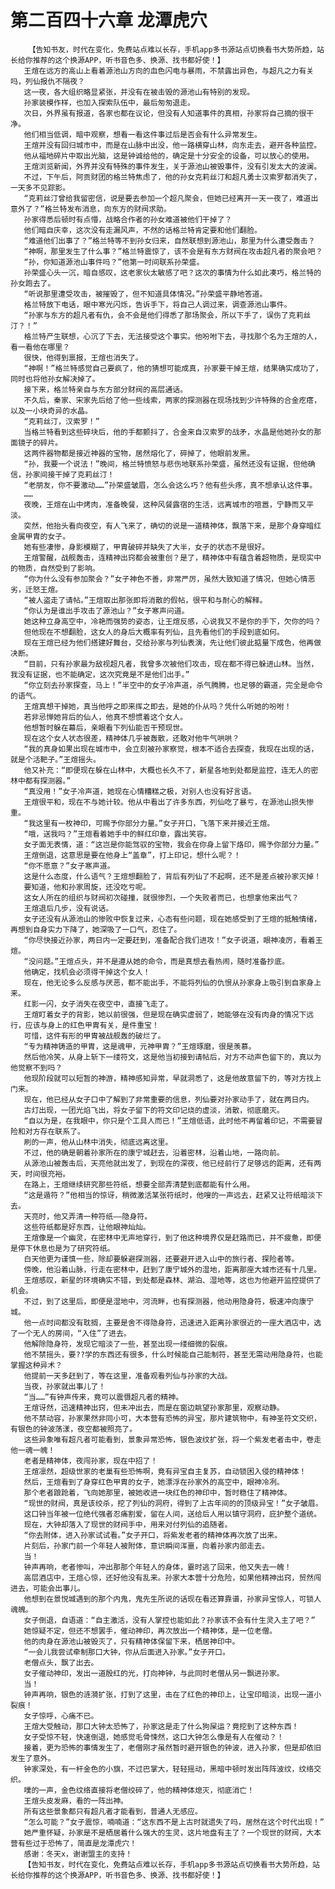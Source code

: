 # 第二百四十六章 龙潭虎穴
        【告知书友，时代在变化，免费站点难以长存，手机app多书源站点切换看书大势所趋，站长给你推荐的这个换源APP，听书音色多、换源、找书都好使！】
       王煊在远方的高山上看着源池山方向的血色闪电与暴雨，不禁露出异色，与超凡之力有关吗，列仙报仇不隔夜？
       这一夜，各大组织略显紧张，并没有在被击毁的源池山有特别的发现。
       孙家装模作样，也加入探索队伍中，最后匆匆退走。
       次日，外界虽有报道，各家也都在议论，但没有人知道事件的真相，孙家将自己摘的很干净。
       他们相当低调，暗中观察，想看一看这件事过后是否会有什么异常发生。
       王煊并没有回归城市中，而是在山脉中出没，他一路横穿山林，向东走去，避开各种监控。
       他从福地碎片中取出光脑，这是钟诚给他的，确定是十分安全的设备，可以放心的使用。
       王煊浏览新闻，外界并没有特殊的事件发生，关于源池山被毁事件，没有引发太大的波澜。
       不过，下午后，阿贡财团的格兰特焦虑了，他的孙女克莉丝汀和超凡勇士汉索罗都消失了，一天多不见踪影。
       “克莉丝汀曾给我留密信，说是要去参加一个超凡聚会，但她已经离开一天一夜了，难道出意外了？”格兰特发布消息，向东方的财阀求助。
       孙家得悉后顿时有点懵，战略合作者的孙女难道被他们干掉了？
       他们暗自庆幸，这次没有走漏风声，不然的话格兰特肯定要和他们翻脸。
       “难道他们出事了？”格兰特等不到孙女归来，自然联想到源池山，那里为什么遭受轰击？
       “神啊，那里发生了什么事？”格兰特震惊了，该不会是有东方财阀在攻击超凡者的聚会吧？
       “孙，你知道源池山事件吗？”他第一时间联系孙荣盛。
       孙荣盛心头一沉，暗自感叹，这老家伙太敏感了吧？这次的事情为什么如此凑巧，格兰特的孙女跑去了。
       “听说那里遭受攻击，被摧毁了，但不知道具体情况。”孙荣盛平静地答道。
       格兰特放下电话，眼中寒光闪烁，告诉手下，将自己人调过来，调查源池山事件。
       “孙家与东方的超凡者有仇，会不会是他们得悉了那场聚会，所以下手了，误伤了克莉丝汀？！”
       格兰特产生联想，心沉了下去，无法接受这个事实。他吩咐下去，寻找那个名为王煊的人，看一看他在哪里？
       很快，他得到禀报，王煊也消失了。
       “神啊！”格兰特感觉自己要疯了，他的猜想可能成真，孙家要干掉王煊，结果确实成功了，同时也将他孙女解决掉了。
       接下来，格兰特亲自与东方部分财阀的高层通话。
       不久后，秦家、宋家先后给了他一些线索，两家的探测器在现场找到少许特殊的合金疙瘩，以及一小块奇异的水晶。
       “克莉丝汀，汉索罗！”
       当格兰特看到这些碎块后，他的手都颤抖了，合金来自汉索罗的战矛，水晶是他她孙女的那面镜子的碎片。
       这两件器物都是接近神器的宝物，居然熔化了，碎掉了，他眼前发黑。
       “孙，我要一个说法！”晚间，格兰特愤怒与悲伤地联系孙荣盛，虽然还没有证据，但他确信，孙家间接干掉了克莉丝汀！
       “老朋友，你不要激动……”孙荣盛皱眉，怎么会这么巧？他有些头疼，真不想承认这件事。
       ……
       夜晚，王煊在山中烤肉，准备晚餐，这种风餐露宿的生活，远离城市的喧嚣，宁静而又平淡。
       突然，他抬头看向夜空，有人飞来了，确切的说是一道精神体，飘落下来，是那个身穿暗红金属甲胄的女子。
       她有些凄惨，身影模糊了，甲胄破碎并缺失了大半，女子的状态不是很好。
       王煊警醒，战舰轰击，连精神出窍都会被重创？是了，精神体中有蕴含着超物质，是现实中的物质，自然受到了影响。
       “你为什么没有参加聚会？”女子神色不善，非常严厉，虽然大致知道了情况，但她心情恶劣，迁怒王煊。
       “被人盗走了请帖。”王煊取出那张即将消散的假帖，很平和与耐心的解释。
       “你认为是谁出手攻击了源池山？”女子寒声问道。
       她这种立身高空中，冷艳而强势的姿态，让王煊反感，心说我又不是你的手下，欠你的吗？
       但他现在不想翻脸，这女人的身后大概率有列仙，且先看他们的手段到底如何。
       现在王煊已经为他们搭建好舞台，交给孙家与列仙表演，先让他们彼此掂量下成色，他再做决断。
       “目前，只有孙家最为敌视超凡者，我曾多次被他们攻击，现在都不得已躲进山林。当然，我没有证据，也不能确定，这次究竟是不是他们出手。”
       “你立刻去孙家探查，马上！”半空中的女子冷声道，杀气腾腾，也足够的霸道，完全是命令的语气。
       王煊真想干掉她，真当他呼之即来挥之即去，是她的仆从吗？凭什么听她的吩咐！
       若非忌惮她背后的仙人，他真不想惯着这个女人。
       他想暂时躲在幕后，亲眼看下列仙能否干预现世。
       现在这个女人状态很差，精神体几乎被轰散，还敢对他牛气哄哄？
       “我的真身如果出现在城市中，会立刻被孙家察觉，根本不适合去探查，我现在出现的话，就是个活靶子。”王煊摇头。
       他又补充：“即便现在躲在山林中，大概也长久不了，新星各地到处都是监控，连无人的密林中都有探测器。”
       “真没用！”女子冷声道，她现在心情糟糕之极，对别人也没有好言语。
       王煊很平和，现在不与她计较。他从中看出了许多东西，列仙吃了暴亏，在源池山损失惨重。
       “我这里有一枚神印，可赐予你部分力量。”女子开口，飞落下来并接近王煊。
       “哦，送我吗？”王煊看着她手中的鲜红印章，露出笑容。
       女子面无表情，道：“这岂是你能驾驭的宝物，我会在你身上留下烙印，赐予你部分力量。”
       王煊倒退，这意思是要在他身上“盖章”，打上印记，想什么呢？！
       “你不愿意？”女子寒声道。
       这是什么态度，什么语气？王煊想翻脸了，背后有列仙了不起啊，还不是差点被孙家灭掉！
       要知道，他和孙家周旋，还没吃亏呢。
       这女人所在的组织与财阀初次碰撞，就很惨烈，一个失败者而已，也想拿他来出气？
       王煊退后几步，没有说话。
       女子还没有从源池山的惨败中恢复过来，心态有些问题，现在她感受到了王煊的抵触情绪，再想到自身实力下降了，她深吸了一口气，忍住了。
       “你尽快接近孙家，两日内一定要赶到，准备配合我们进攻！”女子说道，眼神凌厉，看着王煊。
       “没问题。”王煊点头，并不是遵从她的命令，而是真想去看热闹，随时准备抄底。
       他确定，找机会必须得干掉这个女人！
       现在，他无论多么反感与厌恶，都不能出手，不能将列仙的仇恨从孙家身上吸引到自家身上来。
       红影一闪，女子消失在夜空中，直接飞走了。
       王煊盯着女子的背影，她以前很强，但是现在确实虚弱了，她能够在没有肉身的情况下远行，应该与身上的红色甲胄有关，是件重宝！
       可惜，这件有形的甲胄被战舰轰的破烂了。
       “专为精神铸造的甲胄，这是魂甲，元神甲胄？”王煊琢磨，很是羡慕。
       然后他冷笑，从身上斩下一缕符文，这是他当初接到请帖后，对方不动声色留下的，真以为他觉察不到吗？
       他现阶段就可以短暂的神游，精神感知异常，早就洞悉了，这是他故意留下的，等对方找上门来。
       现在，他已经从女子口中了解到了非常重要的信息，列仙要对孙家动手了，就在两日内。
       古灯出现，一团光焰飞出，将女子留下的符文印记烧的虚淡，消散，彻底磨灭。
       “自以为是，在我眼中，你只是个工具人而已！”王煊低语，此时他不再留着印记，不需要冒险和对方存在联系了。
       刷的一声，他从山林中消失，彻底远离这里。
       不过，他的确是朝着孙家所在的康宁城赶去，沿着密林，沿着山地，一路向前。
       从源池山被轰击后，天亮他就出发了，到现在的深夜，他已经前行了足够远的距离，还有两天，时间很充裕。
       在路上，王煊继续研究那些符纸，想要全部弄清楚到底都能有什么用。
       “这是遁符？”他相当的惊讶，稍微激活某张符纸时，他嗖的一声远去，赶紧又让符纸暗淡下去。
       天亮时，他又弄清一种符纸——隐身符。
       这些符纸都是好东西，让他眼神灿灿。
       王煊像是一个幽灵，在密林中无声地穿行，到了他这种境界仅是赶路而已，并不疲惫，即便是停下休息也是为了研究符纸。
       白天他更为谨慎一些，除却要躲避探测器，还要避开进入山中的旅行者、探险者等。
       傍晚，他沿着山脉，行走在密林中，赶到了康宁城外的湿地，距离那座大城市还有十几里。
       王煊感叹，新星的环境确实不错，到处都是森林、湖泊、湿地等，这也为他避开监控提供了机会。
       不过，到了这里后，即便是湿地中，河流畔，也有探测器，他动用隐身符，极速冲向康宁城。
       他一点时间都没有耽搁，主要是舍不得隐身符，迅速进入距离孙家很近的一座大酒店中，选了一个无人的房间，“入住”了进去。
       他解除隐身符，发现它暗淡了一些，甚至出现一缕细微的裂痕。
       他不禁摇头，要??学的东西还有很多，什么时候能自己能制符，甚至无需动用隐身符，也能掌握这种异术？
       他提前一天多赶到了，等在这里，准备观看列仙与孙家的大战。
       当夜，孙家就出事儿了！
       “当……”有钟声传来，竟可以震慑超凡者的精神。
       王煊讶然，迅速精神出窍，但未冲出去，而是在窗边眺望孙家那里，观察动静。
       他不禁动容，孙家果然非同小可，大本营有恐怖的异宝，那片建筑物中，有神圣符文交织，有银色的钟波荡漾，夜空都被照亮了。
       这些异象唯有超凡者可能看到，景象异常恐怖，银色波纹扩张，将一个紫发老者击中，卷走他一魂一魄！
       老者是精神体，夜闯孙家，现在中招了！
       王煊凛然，超级世家的老巢有些恐怖啊，竟有异宝自主复苏，自动锁困入侵的精神体！
       然后，王煊看到了身穿红色甲胄的女子，她漂浮在孙家外的高空中，眼神冷冽。
       那个老者踉跄着，飞向她那里，被她收进一块红色的神印中，暂时稳住了精神体。
       “现世的财阀，真是该绞杀，挖了列仙的洞府，得到了上古年间的的顶级异宝！”女子皱眉。
       这口钟当年被一位绝代强者忍痛割爱，留在人间，送给后人用以镇守洞府，庇护整个道统。
       现在，大钟却落入了现世的财阀手中，用来对付列仙的追随者。
       “你去附体，进入孙家试试看。”女子开口，将紫发老者的精神体再次放了出来。
       片刻后，孙家门前一个年轻人被附体，意识瞬间浑噩，向着孙家内部走去。
       当！
       钟声再响，老者惨叫，冲出那那个年轻人的身体，霎时逃了回来，他又失去一魄！
       高层酒店中，王煊心惊，还好他没有乱来。孙家大本营十分危险，如果他精神出窍，贸然闯进去，可能会出事儿。
       他想到在景悦城遇到的那个内鬼，鬼先生所说的话现在看还算靠谱，孙家异宝惊人，可锁人魂魄。
       女子倒退，自语道：“自主激活，没有人掌控也能如此？孙家该不会有什生灵入主了吧？”
       她惊疑不定，但还不想罢手，催动神印，再次放出一个精神体，是一位老僧。
       他的肉身在源池山被毁灭了，只有精神体保留下来，栖居神印中。
       “一会儿我尝试牵制那口大钟，你从后面进入孙家。”女子开口。
       老僧点头，飘了出去。
       女子催动神印，发出一道殷红的光，打向神钟，与此同时老僧从另一飘进孙家。
       当！
       钟声再响，银色的涟漪扩张，打到了这里，击在了红色的神印上，让宝印暗淡，出现一道小裂痕！
       女子惊呼，心痛不已。
       王煊大受触动，那口大钟太恐怖了，孙家这是走了什么狗屎运？竟挖到了这种东西！
       女子受惊不轻，快速倒退，她感觉毛骨悚然，这口大钟怎么像是有人在催动？！
       接着，更为恐怖的事情发生了，老僧刚才虽然暂时避开银色的钟波，进入孙家，但是却依旧发生了意外。
       钟家深处，有一杆金色的小旗，不过巴掌大，轻轻摇动，黑暗中顿时发出阵阵波纹，纹络交织。
       噗的一声，金色纹络直接将老僧绞碎了，他的精神体熄灭，彻底消亡！
       王煊头皮发麻，看的一阵出神。
       所有这些景象都只有超凡者才能看到，普通人无感应。
       “怎么可能？”女子震惊，喃喃道：“这东西不是上古时就遗失了吗，居然在这个时代出现！”
       她严重怀疑，孙家是不是栖居着什么强大的生灵，这片地盘有主了？一个现世的财阀，大本营有些过于恐怖了，简直是龙潭虎穴！
       感谢：冬天x，谢谢盟主的支持！
       【告知书友，时代在变化，免费站点难以长存，手机app多书源站点切换看书大势所趋，站长给你推荐的这个换源APP，听书音色多、换源、找书都好使！】